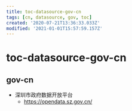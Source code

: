 ```yaml
---
title: toc-datasource-gov-cn
tags: [cn, datasource, gov, toc]
created: '2020-07-21T13:36:33.033Z'
modified: '2021-01-01T15:57:59.157Z'
---
```


# toc-datasource-gov-cn

## gov-cn

- 深圳市政府数据开放平台
  - https://opendata.sz.gov.cn/
